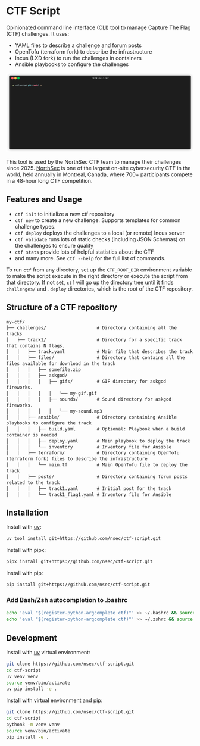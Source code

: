 # CTF Script

Opinionated command line interface (CLI) tool to manage Capture The Flag (CTF) challenges.
It uses:
- YAML files to describe a challenge and forum posts
- OpenTofu (terraform fork) to describe the infrastructure
- Incus (LXD fork) to run the challenges in containers
- Ansible playbooks to configure the challenges

![Demo GIF](./doc/images/demo.gif)

This tool is used by the NorthSec CTF team to manage their challenges since 2025.
[NorthSec](https://nsec.io/) is one of the largest on-site cybersecurity CTF in the world, held annually in Montreal, Canada, 
where 700+ participants compete in a 48-hour long CTF competition.

## Features and Usage

- `ctf init` to initialize a new ctf repository
- `ctf new` to create a new challenge. Supports templates for common challenge types.
- `ctf deploy` deploys the challenges to a local (or remote) Incus server
- `ctf validate` runs lots of static checks (including JSON Schemas) on the challenges to ensure quality
- `ctf stats` provide lots of helpful statistics about the CTF
- and many more. See `ctf --help` for the full list of commands.

To run `ctf` from any directory, set up the `CTF_ROOT_DIR` environment variable to make the script
execute in the right directory or execute the script from that directory. If not set, `ctf` will go up the directory
tree until it finds `challenges/` and `.deploy` directories, which is the root of the CTF repository.

## Structure of a CTF repository

```
my-ctf/
├── challenges/                   # Directory containing all the tracks
│   ├── track1/                   # Directory for a specific track that contains N flags. 
│   │   ├── track.yaml            # Main file that describes the track
│   │   ├── files/                # Directory that contains all the files available for download in the track
│   │   │   ├── somefile.zip
│   │   │   ├── askgod/
│   │   │   │   ├── gifs/         # GIF directory for askgod fireworks.
│   │   │   │   │   └── my-gif.gif
│   │   │   │   ├── sounds/       # Sound directory for askgod fireworks.
│   │   │   │   │   └── my-sound.mp3
│   │   ├── ansible/              # Directory containing Ansible playbooks to configure the track
│   │   │   ├── build.yaml        # Optional: Playbook when a build container is needed
│   │   │   ├── deploy.yaml       # Main playbook to deploy the track
│   │   │   └── inventory         # Inventory file for Ansible
│   │   ├── terraform/            # Directory containing OpenTofu (terraform fork) files to describe the infrastructure
│   │   │   └── main.tf           # Main OpenTofu file to deploy the track
│   │   ├── posts/                # Directory containing forum posts related to the track
│   │   │   ├── track1.yaml       # Initial post for the track
│   │   │   └── track1_flag1.yaml # Inventory file for Ansible

```

## Installation

Install with [uv](https://docs.astral.sh/uv/guides/tools/):

```bash
uv tool install git+https://github.com/nsec/ctf-script.git
```

Install with pipx:

```bash
pipx install git+https://github.com/nsec/ctf-script.git
```

Install with pip:

```bash
pip install git+https://github.com/nsec/ctf-script.git
```

### Add Bash/Zsh autocompletion to .bashrc

```bash
echo 'eval "$(register-python-argcomplete ctf)"' >> ~/.bashrc && source ~/.bashrc # If using bash
echo 'eval "$(register-python-argcomplete ctf)"' >> ~/.zshrc && source ~/.zshrc   # If using zsh
```

## Development

Install with [uv](https://docs.astral.sh/uv/guides/tools/) virtual environment:

```bash
git clone https://github.com/nsec/ctf-script.git
cd ctf-script
uv venv venv
source venv/bin/activate
uv pip install -e .
```

Install with virtual environment and pip:

```bash
git clone https://github.com/nsec/ctf-script.git
cd ctf-script
python3 -m venv venv
source venv/bin/activate
pip install -e .
```
